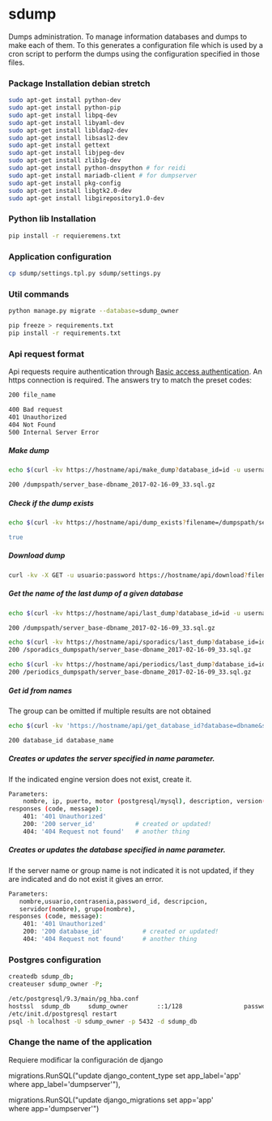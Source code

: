 # sdump
Dumps administration. To manage information databases and dumps to make each of them. To this generates a configuration file which is used by a cron script to perform the dumps using the configuration specified in those files.

### Package Installation debian stretch
```bash
sudo apt-get install python-dev
sudo apt-get install python-pip
sudo apt-get install libpq-dev
sudo apt-get install libyaml-dev
sudo apt-get install libldap2-dev
sudo apt-get install libsasl2-dev
sudo apt-get install gettext
sudo apt-get install libjpeg-dev
sudo apt-get install zlib1g-dev
sudo apt-get install python-dnspython # for reidi
sudo apt-get install mariadb-client # for dumpserver
sudo apt-get install pkg-config
sudo apt-get install libgtk2.0-dev
sudo apt-get install libgirepository1.0-dev
```

### Python lib Installation
```bash
pip install -r requieremens.txt
```

### Application configuration
```bash
cp sdump/settings.tpl.py sdump/settings.py
```

### Util commands
```bash
python manage.py migrate --database=sdump_owner

pip freeze > requirements.txt
pip install -r requirements.txt
```

### Api request format
Api requests require authentication through [Basic access authentication](https://en.wikipedia.org/wiki/Basic_access_authentication). An https connection is required.
The answers try to match the preset codes:
```bash
200 file_name

400 Bad request
401 Unauthorized
404 Not Found
500 Internal Server Error
```

##### Make dump
```bash
echo $(curl -kv https://hostname/api/make_dump?database_id=id -u username:password)

200 /dumpspath/server_base-dbname_2017-02-16-09_33.sql.gz
```
##### Check if the dump exists
```bash
echo $(curl -kv https://hostname/api/dump_exists?filename=/dumpspath/server_base-dbname_2017-02-16-09_33.sql.gz -u username:password)" 

true
```
##### Download dump
```bash
curl -kv -X GET -u usuario:password https://hostname/api/download?filename=/dumpspath/server_base-dbname_2017-02-16-09_33.sql.gz > /tmp/server_base-dbname_2017-02-16-09_33.sql.gz

```
##### Get the name of the last dump of a given database
```bash
echo $(curl -kv https://hostname/api/last_dump?database_id=id -u username:password)

200 /dumpspath/server_base-dbname_2017-02-16-09_33.sql.gz
```
```bash
echo $(curl -kv https://hostname/api/sporadics/last_dump?database_id=id -u username:password)
200 /sporadics_dumpspath/server_base-dbname_2017-02-16-09_33.sql.gz
```
```bash
echo $(curl -kv https://hostname/api/periodics/last_dump?database_id=id -u username:password)
200 /periodics_dumpspath/server_base-dbname_2017-02-16-09_33.sql.gz
```

##### Get id from names
The group can be omitted if multiple results are not obtained
```bash
echo $(curl -kv 'https://hostname/api/get_database_id?database=dbname&server=server&group=migroup' -u username:password)

200 database_id database_name
```

##### Creates or updates the server specified in name parameter.
If the indicated engine version does not exist, create it.
```bash
Parameters: 
    nombre, ip, puerto, motor (postgresql/mysql), description, version(9.4, 8.4,..)
responses (code, message):
    401: '401 Unauthorized'
    200: '200 server_id'           # created or updated!
    404: '404 Request not found'   # another thing
```

##### Creates or updates the database specified in name parameter.
If the server name or group name is not indicated it is not updated,
if they are indicated and do not exist it gives an error.
```bash
Parameters: 
   nombre,usuario,contrasenia,password_id, descripcion,
   servidor(nombre), grupo(nombre), 
responses (code, message):
    401: '401 Unauthorized'
    200: '200 database_id'           # created or updated!
    404: '404 Request not found'     # another thing
```

### Postgres configuration
```bash
createdb sdump_db;
createuser sdump_owner -P;

/etc/postgresql/9.3/main/pg_hba.conf
hostssl  sdump_db     sdump_owner        ::1/128                 password
/etc/init.d/postgresql restart
psql -h localhost -U sdump_owner -p 5432 -d sdump_db
```

### Change the name of the application
Requiere modificar la configuración de django

migrations.RunSQL("update django_content_type set app_label='app' \
 where app_label='dumpserver'"),

migrations.RunSQL("update django_migrations set app='app' \
 where app='dumpserver'")

